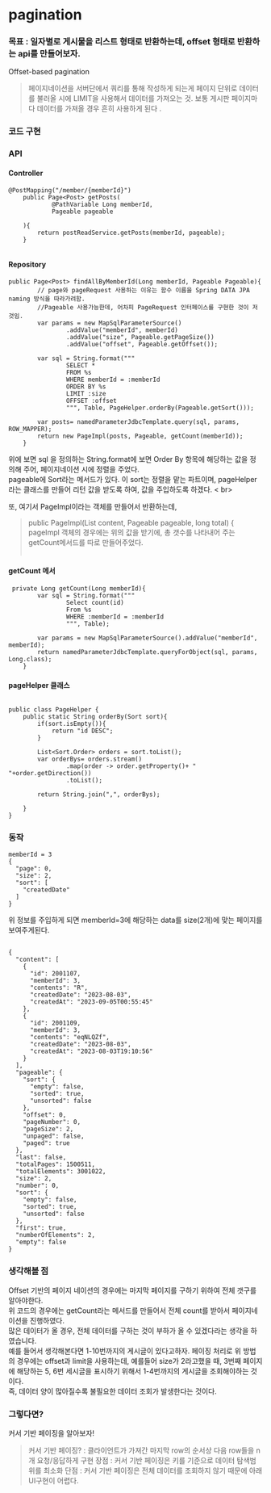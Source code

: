 # pagination 
### 목표 : 일자별로 게시물을 리스트 형태로 반환하는데, offset 형태로 반환하는 api를 만들어보자.
Offset-based pagination 
> 페이지네이션을 서버단에서 쿼리를 통해 작성하게 되는게 페이지 단위로 데이터를 불러올 시에 LIMIT을 사용해서 데이터를 가져오는 것.
> 보통 게시판 페이지마다 데이터를 가져올 경우 흔히 사용하게 된다 .

### 코드 구현

### API

#### Controller
```
@PostMapping("/member/{memberId}")
    public Page<Post> getPosts(
            @PathVariable Long memberId,
            Pageable pageable

    ){
        return postReadService.getPosts(memberId, pageable);
    }


```

#### Repository
``` 
public Page<Post> findAllByMemberId(Long memberId, Pageable Pageable){
        // page와 pageRequest 사용하는 이유는 함수 이름을 Spring DATA JPA naming 방식을 따라가려함.
        //Pageable 사용가능한데, 어차피 PageRequest 인터페이스를 구현한 것이 저것임.
        var params = new MapSqlParameterSource()
                .addValue("memberId", memberId)
                .addValue("size", Pageable.getPageSize())
                .addValue("offset", Pageable.getOffset());

        var sql = String.format("""
                SELECT * 
                FROM %s 
                WHERE memberId = :memberId
                ORDER BY %s
                LIMIT :size 
                OFFSET :offset  
                """, Table, PageHelper.orderBy(Pageable.getSort()));

        var posts= namedParameterJdbcTemplate.query(sql, params, ROW_MAPPER);
        return new PageImpl(posts, Pageable, getCount(memberId));
    }

```
위에 보면 sql 을 정의하는 String.format에 보면 Order By 항목에 해당하는 값을 정의해 주어, 페이지네이션 시에 정렬을 주었다.<br>
pageable에 Sort라는 메서드가 있다. 이 sort는 정렬을 맡는 파트이며, pageHelper라는 클래스를 만들어 리턴 값을 받도록 하여, 값을 주입하도록 하겠다. < br><br>

또, 여기서  PageImpl이라는 객체를 만들어서 반환하는데, <br>
>	public PageImpl(List<T> content, Pageable pageable, long total) {
pageImpl 객체의 경우에는 위의 값을 받기에, 총 갯수를 나타내어 주는 getCount메서드를 따로 만들어주었다. <br><br>

#### getCount 메서
```
 private Long getCount(Long memberId){
        var sql = String.format("""
                Select count(id)
                From %s
                WHERE :memberId = :memberId
                """, Table);

        var params = new MapSqlParameterSource().addValue("memberId", memberId);
        return namedParameterJdbcTemplate.queryForObject(sql, params, Long.class);
    }

```

#### pageHelper 클래스 
```

public class PageHelper {
    public static String orderBy(Sort sort){
        if(sort.isEmpty()){
            return "id DESC";
        }

        List<Sort.Order> orders = sort.toList();
        var orderBys= orders.stream()
                .map(order -> order.getProperty()+ " "+order.getDirection())
                .toList();

        return String.join(",", orderBys);

    }
}

```

### 동작

```
memberId = 3
{
  "page": 0,
  "size": 2,
  "sort": [
    "createdDate"
  ]
}

```
위 정보를 주입하게 되면 memberId=3에 해당하는 data를 size(2개)에 맞는 페이지를 보여주게된다.<br>

```

{
  "content": [
    {
      "id": 2001107,
      "memberId": 3,
      "contents": "R",
      "createdDate": "2023-08-03",
      "createdAt": "2023-09-05T00:55:45"
    },
    {
      "id": 2001109,
      "memberId": 3,
      "contents": "eqNLQZf",
      "createdDate": "2023-08-03",
      "createdAt": "2023-08-03T19:10:56"
    }
  ],
  "pageable": {
    "sort": {
      "empty": false,
      "sorted": true,
      "unsorted": false
    },
    "offset": 0,
    "pageNumber": 0,
    "pageSize": 2,
    "unpaged": false,
    "paged": true
  },
  "last": false,
  "totalPages": 1500511,
  "totalElements": 3001022,
  "size": 2,
  "number": 0,
  "sort": {
    "empty": false,
    "sorted": true,
    "unsorted": false
  },
  "first": true,
  "numberOfElements": 2,
  "empty": false
}

```

### 생각해볼 점
Offset 기반의 페이지 네이션의 경우에는 마지막 페이지를 구하기 위하여 전체 갯구를 알아야한다.<br>
위 코드의 경우에는 getCount라는 메서드를 만들어서 전체 count를 받아서 페이지네이션을 진행하였다.<br>
많은 데이터가 올 경우, 전체 데이터를 구하는 것이 부하가 올 수 있겠다라는 생각을 하였습니다. <br>
예를 들어서 생각해본다면 1-10번까지의 게시글이 있다고하자. 페이징 처리로 위 방법의 경우에는 offset과 limit을 사용하는데, 예를들어 size가 2라고했을 때, 3번째 페이지에 해당하는 5, 6번 세시글을 표시하기 위해서 1-4번까지의 게시글을 조회해야하는 것이다. <br>
즉, 데이터 양이 많아질수록 불필요한 데이터 조회가 발생한다는 것이다.<br>

### 그렇다면?
커서 기반 페이징을 알아보자!
> 커서 기반 페이징? : 클라이언트가 가져간 마지막 row의 순서상 다음 row들을 n개 요청/응답하게 구현
장점 :  커서 기반 페이징은 키를 기준으로 데이터 탐색범위를 최소화
단점 :  커서 기반 페이징은 전체 데이터를 조회하지 않기 때문에 아래 UI구현이 어렵다.  



